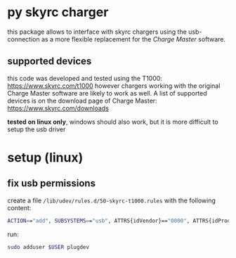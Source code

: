 
# py skyrc charger

this package allows to interface with skyrc chargers using the usb-connection as a more flexible replacement for the *Charge Master* software.

## supported devices

this code was developed and tested using the T1000: https://www.skyrc.com/t1000
however chargers working with the original Charge Master software are likely to work as well. A list of supported devices is on the download page of Charge Master: https://www.skyrc.com/downloads

**tested on linux only**, windows should also work, but it is more difficult to setup the usb driver

# setup (linux)

## fix usb permissions

create a file `/lib/udev/rules.d/50-skyrc-t1000.rules` with the following content:
```bash
ACTION=="add", SUBSYSTEMS=="usb", ATTRS{idVendor}=="0000", ATTRS{idProduct}=="0001", MODE="660", GROUP="plugdev"
```

run:
```bash
sudo adduser $USER plugdev
```
